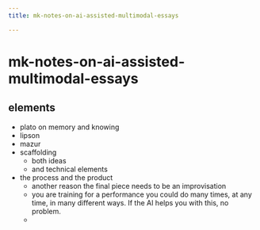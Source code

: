 ```yaml
---
title: mk-notes-on-ai-assisted-multimodal-essays

---
```


# mk-notes-on-ai-assisted-multimodal-essays

## elements
- plato on memory and knowing
- lipson
- mazur
- scaffolding
    - both ideas
    - and technical elements
- the process and the product
    - another reason the final piece needs to be an improvisation
    - you are training for a performance you could do many times, at any time, in many different ways. If the AI helps you with this, no problem.
    - 